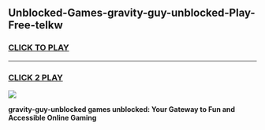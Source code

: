 
## Unblocked-Games-gravity-guy-unblocked-Play-Free-telkw
<h3>
<a href="https://premium76.site?title=gravity-guy-unblocked&ref=23A">CLICK TO PLAY</a></h3>
<hr>

<h3>
<a href="https://premium76.site?title=gravity-guy-unblocked&ref=23A">CLICK 2 PLAY</a>
  
</h3>

<a href="https://premium76.site?title=gravity-guy-unblocked&ref=23A"><img src="https://clearcache.store/games.png"></a>


**gravity-guy-unblocked games unblocked: Your Gateway to Fun and Accessible Online Gaming**
